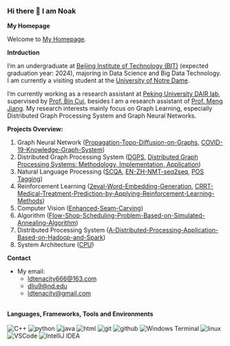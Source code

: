 ### Hi there 👋 I am Noak

**My Homepage**

Welcome to [My Homepage](https://noakliu.github.io).

**Intrduction**

I’m an undergraduate at [Beijing Institute of Technology (BIT)](https://english.bit.edu.cn/) (expected graduation year: 2024), majoring in Data Science and Big Data Technology. I am currently a visiting student at the [University of Notre Dame](https://www.nd.edu/).

I’m currently working as a research assistant at [Peking University DAIR lab](https://github.com/PKU-DAIR), supervised by [Prof. Bin Cui](https://cuibinpku.github.io/), besides I am a research assistant of [Prof. Meng Jiang](http://www.meng-jiang.com/). My research interests mainly focus on Graph Learning, especially Distributed Graph Processing System and Graph Neural Networks.

**Projects Overview:**

1. Graph Neural Network ([Propagation-Topo-Diffusion-on-Graphs](https://github.com/NoakLiu/Propagation-Topo-Diffusion-on-Graphs), [COVID-19-Knowledge-Graph-System](https://github.com/NoakLiu/Covid19-Knowledge-Graph-System))
2. Distributed Graph Processing System ([DGPS](https://github.com/NoakLiu/DGPS), [Distributed Graph Processing Systems: Methodology, Implementation, Application](https://github.com/NoakLiu/Distributed-Graph-Processing-Systems-Methodology-Implementation-Application))
3. Natural Language Processing ([SCQA](https://github.com/NoakLiu/SCQA), [EN-ZH-NMT-seq2seq](https://github.com/Youth-49/EN-ZH-NMT-seq2seq), [POS Tagging](https://github.com/NoakLiu/Harvard-sequential-data-analysis-and-natural-language-processing-seminar-presentation))
4. Reinforcement Learning ([2eval-Word-Embedding-Generation](https://github.com/NoakLiu/2Evaluation-Word-Embedding-Generation), [CRRT-Medical-Treatment-Prediction-by-Applying-Reinforcement-Learning-Methods](https://github.com/NoakLiu/CRRT-Medical-Treatment-Prediction-by-Applying-Reinforcement-Learning-Methods))
5. Computer Vision ([Enhanced-Seam-Carving](https://github.com/NoakLiu/Enhanced-Seam-Carving))
6. Algorithm ([Flow-Shop-Scheduling-Problem-Based-on-Simulated-Annealing-Algorithm](https://github.com/NoakLiu/Flow-Shop-Scheduling-Problem-Based-on-Simulated-Annealing-Algorithm))
7. Distributed Processing System ([A-Distributed-Processing-Application-Based-on-Hadoop-and-Spark](https://github.com/NoakLiu/A-Distributed-Processing-Application-Based-on-Hadoop-and-Spark))
8. System Architecture ([CPU](https://github.com/NoakLiu/CPU))

**Contact**

- My email: 
  - ldtenacity666@163.com
  - dliu9@nd.edu
  - ldtenacity@gmail.com


<p>
</br><strong>Languages, Frameworks, Tools and Environments</strong></br></br>
<img alt="C++" src="https://img.shields.io/badge/-C++-525288?style=flat-square&logo=c%2B%2B&logoColor=white" />
<img alt="python" src="https://img.shields.io/badge/-Python-74787a?style=flat-square&logo=python&logoColor=white" />
<img alt="java" src="https://img.shields.io/badge/-java-2e317c?style=flat-square&logo=java&logoColor=white" />
<img alt="html" src="https://img.shields.io/badge/-html-d2d97a?style=flat-square&logo=html5&logoColor=white" />
<img alt="git" src="https://img.shields.io/badge/-Git-5c2223?style=flat-square&logo=git&logoColor=white" />
<img alt="github" src="https://img.shields.io/badge/-GitHub-d13c74?style=flat-square&logo=github&logoColor=white" />
<img alt="Windows Terminal" src="https://img.shields.io/badge/-Terminal-36292f?style=flat-square&logo=Windows Terminal&logoColor=white" />
<img alt="linux" src="https://img.shields.io/badge/-Linux-8076a3?style=flat-square&logo=linux&logoColor=white" />
<img alt="VSCode" src="https://img.shields.io/badge/-VSCode-007ACC?style=flat-square&logo=Visual Studio Code&logoColor=white" />
<img alt="IntelliJ IDEA" src="https://img.shields.io/badge/-IntelliJ IDEA-b7ae8f?style=flat-square&logo=IntelliJ IDEA&logoColor=white" />
